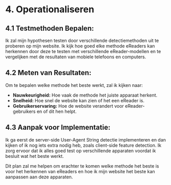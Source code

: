 # 4. Operationaliseren

## 4.1 Testmethoden Bepalen:
Ik zal mijn hypothesen testen door verschillende detectiemethoden uit te proberen op mijn website. Ik kijk hoe goed elke methode eReaders kan herkennen door deze te testen met verschillende eReader-modellen en te vergelijken met de resultaten van mobiele telefoons en computers.

## 4.2 Meten van Resultaten:
Om te bepalen welke methode het beste werkt, zal ik kijken naar:
- **Nauwkeurigheid:** Hoe vaak de methode het juiste apparaat herkent.
- **Snelheid:** Hoe snel de website kan zien of het een eReader is.
- **Gebruikerservaring:** Hoe de website verandert voor eReader-gebruikers en of dit hen helpt.

## 4.3 Aanpak voor Implementatie:
Ik ga eerst de server-side User-Agent String detectie implementeren en dan kijken of ik nog iets extra nodig heb, zoals client-side feature detection. Ik zorg ervoor dat ik alles goed test op verschillende apparaten voordat ik besluit wat het beste werkt.

Dit plan zal me helpen om erachter te komen welke methode het beste is voor het herkennen van eReaders en hoe ik mijn website het beste kan aanpassen aan deze apparaten.